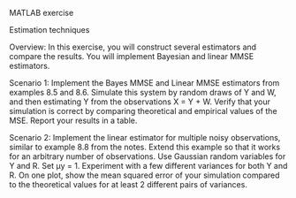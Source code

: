 MATLAB exercise

Estimation techniques

Overview:
In this exercise, you will construct several estimators and compare the results. You will implement Bayesian and linear MMSE estimators.


Scenario 1:
Implement the Bayes MMSE and Linear MMSE estimators from examples 8.5 and 8.6. Simulate this system by random draws of Y and W, and then estimating Y from the observations X = Y + W. Verify that your simulation is correct by comparing theoretical and empirical values of the MSE. Report your results in a table.


Scenario 2:
Implement the linear estimator for multiple noisy observations, similar to example 8.8 from the notes. Extend this example so that it works for an arbitrary number of observations. Use Gaussian random variables for Y and R. Set μy = 1. Experiment with a few different variances for both Y and R. On one plot, show the mean squared error of your simulation compared to the theoretical values for at least 2 different pairs of variances.